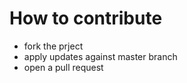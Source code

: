 How to contribute
=================

 - fork the prject
 - apply updates against master branch
 - open a pull request
